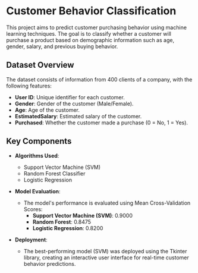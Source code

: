 # Customer Behavior Classification
This project aims to predict customer purchasing behavior using machine learning techniques. The goal is to classify whether a customer will purchase a product based on demographic information such as age, gender, salary, and previous buying behavior.
## Dataset Overview
The dataset consists of information from 400 clients of a company, with the following features:

- **User ID**: Unique identifier for each customer.
- **Gender**: Gender of the customer (Male/Female).
- **Age**: Age of the customer.
- **EstimatedSalary**: Estimated salary of the customer.
- **Purchased**: Whether the customer made a purchase (0 = No, 1 = Yes).
## Key Components

- **Algorithms Used**:
  - Support Vector Machine (SVM)
  - Random Forest Classifier
  - Logistic Regression

- **Model Evaluation**:
  - The model's performance is evaluated using Mean Cross-Validation Scores:
    - **Support Vector Machine (SVM)**: 0.9000
    - **Random Forest**: 0.8475
    - **Logistic Regression**: 0.8200

- **Deployment**:
  - The best-performing model (SVM) was deployed using the Tkinter library, creating an interactive user interface for real-time customer behavior predictions.

